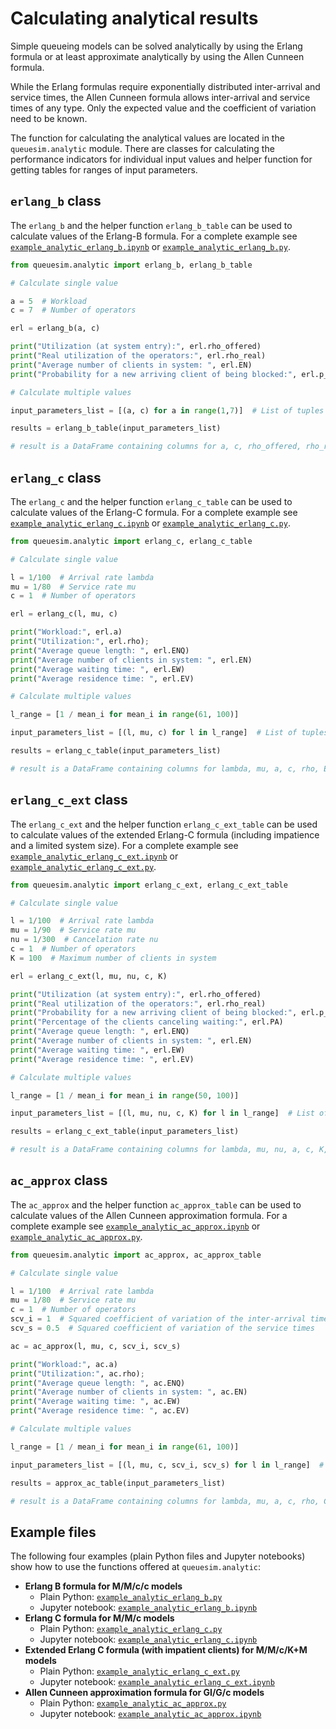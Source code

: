# Calculating analytical results

Simple queueing models can be solved analytically by using the Erlang formula or at least approximate analytically by using the Allen Cunneen formula.

While the Erlang formulas require exponentially distributed inter-arrival and service times, the Allen Cunneen formula allows inter-arrival and service times of any type. Only the expected value and the coefficient of variation need to be known.

The function for calculating the analytical values are located in the `queuesim.analytic` module. There are classes for calculating the performance indicators for individual input values and helper function for getting tables for ranges of input parameters.



## `erlang_b` class

The `erlang_b` and the helper function `erlang_b_table` can be used to calculate values of the Erlang-B formula.
For a complete example see [`example_analytic_erlang_b.ipynb`](example_analytic_erlang_b.ipynb) or [`example_analytic_erlang_b.py`](example_analytic_erlang_b.py).

```python
from queuesim.analytic import erlang_b, erlang_b_table

# Calculate single value

a = 5  # Workload
c = 7  # Number of operators

erl = erlang_b(a, c)

print("Utilization (at system entry):", erl.rho_offered)
print("Real utilization of the operators:", erl.rho_real)
print("Average number of clients in system: ", erl.EN)
print("Probability for a new arriving client of being blocked:", erl.p_blocked)

# Calculate multiple values

input_parameters_list = [(a, c) for a in range(1,7)]  # List of tuples (a, c)

results = erlang_b_table(input_parameters_list)

# result is a DataFrame containing columns for a, c, rho_offered, rho_real, E[N], P(blocked)
```



## `erlang_c` class

The `erlang_c` and the helper function `erlang_c_table` can be used to calculate values of the Erlang-C formula.
For a complete example see [`example_analytic_erlang_c.ipynb`](example_analytic_erlang_c.ipynb) or [`example_analytic_erlang_c.py`](example_analytic_erlang_c.py).

```python
from queuesim.analytic import erlang_c, erlang_c_table

# Calculate single value

l = 1/100  # Arrival rate lambda
mu = 1/80  # Service rate mu
c = 1  # Number of operators

erl = erlang_c(l, mu, c)

print("Workload:", erl.a)
print("Utilization:", erl.rho);
print("Average queue length: ", erl.ENQ)
print("Average number of clients in system: ", erl.EN)
print("Average waiting time: ", erl.EW)
print("Average residence time: ", erl.EV)

# Calculate multiple values

l_range = [1 / mean_i for mean_i in range(61, 100)]

input_parameters_list = [(l, mu, c) for l in l_range]  # List of tuples (lambda, mu, c)

results = erlang_c_table(input_parameters_list)

# result is a DataFrame containing columns for lambda, mu, a, c, rho, E[N_Q], E[N], E[W], E[V]
```



## `erlang_c_ext` class

The `erlang_c_ext` and the helper function `erlang_c_ext_table` can be used to calculate values of the extended Erlang-C formula (including impatience and a limited system size).
For a complete example see [`example_analytic_erlang_c_ext.ipynb`](example_analytic_erlang_c_ext.ipynb) or [`example_analytic_erlang_c_ext.py`](example_analytic_erlang_c_ext.py).

```python
from queuesim.analytic import erlang_c_ext, erlang_c_ext_table

# Calculate single value

l = 1/100  # Arrival rate lambda
mu = 1/90  # Service rate mu
nu = 1/300  # Cancelation rate nu
c = 1  # Number of operators
K = 100  # Maximum number of clients in system

erl = erlang_c_ext(l, mu, nu, c, K)

print("Utilization (at system entry):", erl.rho_offered)
print("Real utilization of the operators:", erl.rho_real)
print("Probability for a new arriving client of being blocked:", erl.p_blocked)
print("Percentage of the clients canceling waiting:", erl.PA)
print("Average queue length: ", erl.ENQ)
print("Average number of clients in system: ", erl.EN)
print("Average waiting time: ", erl.EW)
print("Average residence time: ", erl.EV)

# Calculate multiple values

l_range = [1 / mean_i for mean_i in range(50, 100)]

input_parameters_list = [(l, mu, nu, c, K) for l in l_range]  # List of tuples (lambda, mu, nu, c, K)

results = erlang_c_ext_table(input_parameters_list)

# result is a DataFrame containing columns for lambda, mu, nu, a, c, K, rho_offered, rho_real, P(blocked), P(A), E[N_Q], E[N], E[W], E[V]

```



## `ac_approx` class

The `ac_approx` and the helper function `ac_approx_table` can be used to calculate values of the Allen Cunneen approximation formula.
For a complete example see [`example_analytic_ac_approx.ipynb`](example_analytic_ac_approx.ipynb) or [`example_analytic_ac_approx.py`](example_analytic_ac_approx.py).

```python
from queuesim.analytic import ac_approx, ac_approx_table

# Calculate single value

l = 1/100  # Arrival rate lambda
mu = 1/80  # Service rate mu
c = 1  # Number of operators
scv_i = 1  # Squared coefficient of variation of the inter-arrival times
scv_s = 0.5  # Squared coefficient of variation of the service times

ac = ac_approx(l, mu, c, scv_i, scv_s)

print("Workload:", ac.a)
print("Utilization:", ac.rho);
print("Average queue length: ", ac.ENQ)
print("Average number of clients in system: ", ac.EN)
print("Average waiting time: ", ac.EW)
print("Average residence time: ", ac.EV)

# Calculate multiple values

l_range = [1 / mean_i for mean_i in range(61, 100)]

input_parameters_list = [(l, mu, c, scv_i, scv_s) for l in l_range]  # List of tuples (lambda, mu, c, SCV[I], SCV[S])

results = approx_ac_table(input_parameters_list)

# result is a DataFrame containing columns for lambda, mu, a, c, rho, CV[I], CV[S], SCV[I],SCV[S], E[N_Q], E[N], E[W], E[V]
```



## Example files

The following four examples (plain Python files and Jupyter notebooks) show how to use the functions offered at `queuesim.analytic`:

* **Erlang B formula for M/M/c/c models**
  * Plain Python: [`example_analytic_erlang_b.py`](example_analytic_erlang_b.py)
  * Jupyter notebook: [`example_analytic_erlang_b.ipynb`](example_analytic_erlang_b.ipynb)
* **Erlang C formula for M/M/c models**
  * Plain Python: [`example_analytic_erlang_c.py`](example_analytic_erlang_c.py)
  * Jupyter notebook: [`example_analytic_erlang_c.ipynb`](example_analytic_erlang_c.ipynb)
* **Extended Erlang C formula (with impatient clients) for M/M/c/K+M models**
  * Plain Python: [`example_analytic_erlang_c_ext.py`](example_analytic_erlang_c_ext.py)
  * Jupyter notebook: [`example_analytic_erlang_c_ext.ipynb`](example_analytic_erlang_c_ext.ipynb)
* **Allen Cunneen approximation formula for GI/G/c models**
  * Plain Python: [`example_analytic_ac_approx.py`](example_analytic_ac_approx.py)
  * Jupyter notebook: [`example_analytic_ac_approx.ipynb`](example_analytic_ac_approx.ipynb)